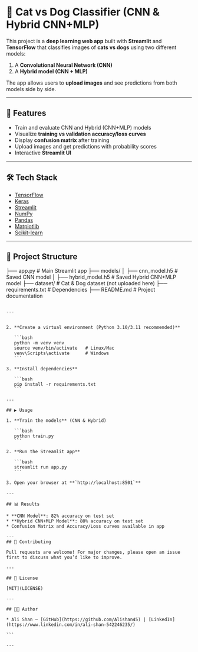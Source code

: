 # 🐾 Cat vs Dog Classifier (CNN & Hybrid CNN+MLP)  

This project is a **deep learning web app** built with **Streamlit** and **TensorFlow** that classifies images of **cats vs dogs** using two different models:  
1. A **Convolutional Neural Network (CNN)**  
2. A **Hybrid model (CNN + MLP)**  

The app allows users to **upload images** and see predictions from both models side by side.  

---

## 🚀 Features  
- Train and evaluate CNN and Hybrid (CNN+MLP) models  
- Visualize **training vs validation accuracy/loss curves**  
- Display **confusion matrix** after training  
- Upload images and get predictions with probability scores  
- Interactive **Streamlit UI**  

---

## 🛠️ Tech Stack  
- [TensorFlow](https://www.tensorflow.org/)  
- [Keras](https://keras.io/)  
- [Streamlit](https://streamlit.io/)  
- [NumPy](https://numpy.org/)  
- [Pandas](https://pandas.pydata.org/)  
- [Matplotlib](https://matplotlib.org/)  
- [Scikit-learn](https://scikit-learn.org/stable/)  

---

## 📂 Project Structure

├── app.py                # Main Streamlit app
├── models/
│   ├── cnn\_model.h5      # Saved CNN model
│   ├── hybrid\_model.h5   # Saved Hybrid CNN+MLP model
├── dataset/              # Cat & Dog dataset (not uploaded here)
├── requirements.txt      # Dependencies
├── README.md             # Project documentation

````

---


2. **Create a virtual environment (Python 3.10/3.11 recommended)**

   ```bash
   python -m venv venv
   source venv/bin/activate   # Linux/Mac
   venv\Scripts\activate      # Windows
   ```

3. **Install dependencies**

   ```bash
   pip install -r requirements.txt
   ```

---

## ▶️ Usage

1. **Train the models** (CNN & Hybrid)

   ```bash
   python train.py
   ```

2. **Run the Streamlit app**

   ```bash
   streamlit run app.py
   ```

3. Open your browser at **`http://localhost:8501`**

---

## 📊 Results

* **CNN Model**: 82% accuracy on test set
* **Hybrid CNN+MLP Model**: 80% accuracy on test set
* Confusion Matrix and Accuracy/Loss curves available in app

---
## 🤝 Contributing

Pull requests are welcome! For major changes, please open an issue first to discuss what you’d like to improve.

---

## 📜 License

[MIT](LICENSE)

---

## 👨‍💻 Author

* Ali Shan – [GitHub](https://github.com/Alishan45) | [LinkedIn](https://www.linkedin.com/in/ali-shan-542246235/)

```

---


